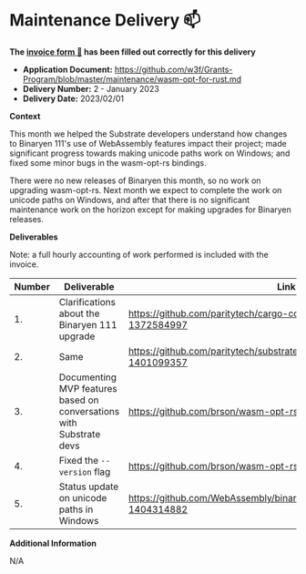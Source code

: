# Maintenance Delivery :mailbox:

**The [invoice form :pencil:](https://docs.google.com/forms/d/e/1FAIpQLSfmNYaoCgrxyhzgoKQ0ynQvnNRoTmgApz9NrMp-hd8mhIiO0A/viewform) has been filled out correctly for this delivery**  

* **Application Document:** https://github.com/w3f/Grants-Program/blob/master/maintenance/wasm-opt-for-rust.md
* **Delivery Number:** 2 - January 2023
* **Delivery Date:** 2023/02/01


**Context**

This month we helped the Substrate developers understand how changes to Binaryen
111's use of WebAssembly features impact their project; made significant
progress towards making unicode paths work on Windows; and fixed some minor bugs
in the wasm-opt-rs bindings.

There were no new releases of Binaryen this month,
so no work on upgrading wasm-opt-rs.
Next month we expect to complete the work on unicode paths on Windows,
and after that there is no significant maintenance work on the horizon
except for making upgrades for Binaryen releases.

**Deliverables**

Note: a full hourly accounting of work performed is included with the invoice.

| Number | Deliverable | Link | Notes |
| ------------- | ------------- | ------------- |------------- |
| 1. | Clarifications about the Binaryen 111 upgrade | https://github.com/paritytech/cargo-contract/pull/891#issuecomment-1372584997 | |
| 2. | Same | https://github.com/paritytech/substrate/pull/13038#issuecomment-1401099357 | |
| 3. | Documenting MVP features based on conversations with Substrate devs | https://github.com/brson/wasm-opt-rs/pull/130 | |
| 4. | Fixed the `--version` flag | https://github.com/brson/wasm-opt-rs/pull/133 |
| 5. | Status update on unicode paths in Windows | https://github.com/WebAssembly/binaryen/issues/4995#issuecomment-1404314882 | |


**Additional Information**

N/A
